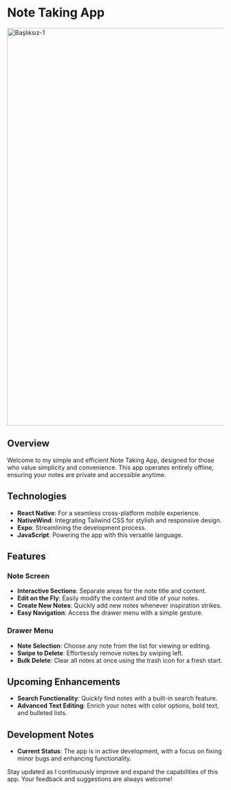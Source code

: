 # Note Taking App
<img width="925" alt="Başlıksız-1" src="https://github.com/oguzzhanturkmen/note-taking-app-react-native/assets/111460897/2a13b2b7-49eb-44f4-9ea3-2b58f035e853">



## Overview

Welcome to my simple and efficient Note Taking App, designed for those who value simplicity and convenience. This app operates entirely offline, ensuring your notes are private and accessible anytime.

## Technologies

- **React Native**: For a seamless cross-platform mobile experience.
- **NativeWind**: Integrating Tailwind CSS for stylish and responsive design.
- **Expo**: Streamlining the development process.
- **JavaScript**: Powering the app with this versatile language.

## Features

### Note Screen

- **Interactive Sections**: Separate areas for the note title and content.
- **Edit on the Fly**: Easily modify the content and title of your notes.
- **Create New Notes**: Quickly add new notes whenever inspiration strikes.
- **Easy Navigation**: Access the drawer menu with a simple gesture.

### Drawer Menu

- **Note Selection**: Choose any note from the list for viewing or editing.
- **Swipe to Delete**: Effortlessly remove notes by swiping left.
- **Bulk Delete**: Clear all notes at once using the trash icon for a fresh start.

## Upcoming Enhancements

- **Search Functionality**: Quickly find notes with a built-in search feature.
- **Advanced Text Editing**: Enrich your notes with color options, bold text, and bulleted lists.

## Development Notes

- **Current Status**: The app is in active development, with a focus on fixing minor bugs and enhancing functionality.

Stay updated as I continuously improve and expand the capabilities of this app. Your feedback and suggestions are always welcome!
